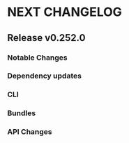 # NEXT CHANGELOG

## Release v0.252.0

### Notable Changes

### Dependency updates

### CLI

### Bundles

### API Changes
